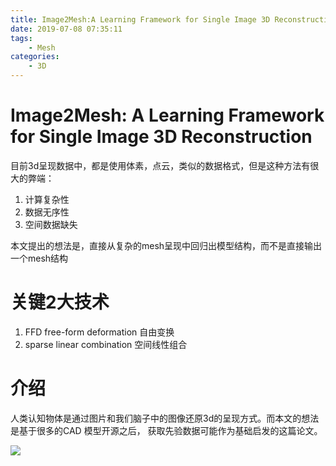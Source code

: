 ```yaml
---
title: Image2Mesh:A Learning Framework for Single Image 3D Reconstruction
date: 2019-07-08 07:35:11
tags:
    - Mesh
categories: 
    - 3D
---
```

# Image2Mesh: A Learning Framework for Single Image 3D Reconstruction

目前3d呈现数据中，都是使用体素，点云，类似的数据格式，但是这种方法有很大的弊端：
1. 计算复杂性
2. 数据无序性
3. 空间数据缺失

本文提出的想法是，直接从复杂的mesh呈现中回归出模型结构，而不是直接输出一个mesh结构

# 关键2大技术
1. FFD free-form deformation 自由变换
2. sparse linear combination 空间线性组合 
   
# 介绍
人类认知物体是通过图片和我们脑子中的图像还原3d的呈现方式。而本文的想法是基于很多的CAD 模型开源之后，
获取先验数据可能作为基础启发的这篇论文。

![](/images/img2mesh/1.png)